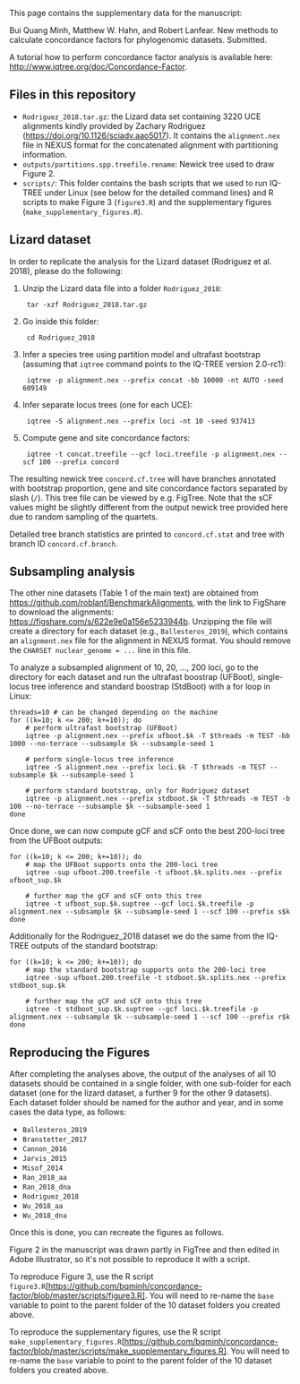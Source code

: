 This page contains the supplementary data for the manuscript:

Bui Quang Minh, Matthew W. Hahn, and Robert Lanfear. New methods to calculate concordance factors for phylogenomic datasets. Submitted.

A tutorial how to perform concordance factor analysis is available here: <http://www.iqtree.org/doc/Concordance-Factor>.

Files in this repository
------------------------

* `Rodriguez_2018.tar.gz`: the Lizard data set containing 3220 UCE alignments kindly provided by Zachary Rodriguez (<https://doi.org/10.1126/sciadv.aao5017>). It contains the `alignment.nex` file in NEXUS format for the concatenated alignment with partitioning information.
* `outputs/partitions.spp.treefile.rename`: Newick tree used to draw Figure 2.
* `scripts/`: This folder contains the bash scripts that we used to run IQ-TREE under Linux (see below for the detailed command lines) and R scripts to make Figure 3 (`figure3.R`) and the supplementary figures (`make_supplementary_figures.R`).

Lizard dataset
--------------

In order to replicate the analysis for the Lizard dataset (Rodriguez et al. 2018), please do the following:

1. Unzip the Lizard data file into a folder `Rodriguez_2018`:

		tar -xzf Rodriguez_2018.tar.gz

2. Go inside this folder:

		cd Rodriguez_2018

3. Infer a species tree using partition model and ultrafast bootstrap (assuming that `iqtree` command points to the IQ-TREE version 2.0-rc1):

		iqtree -p alignment.nex --prefix concat -bb 10000 -nt AUTO -seed 609149

4. Infer separate locus trees (one for each UCE):

		iqtree -S alignment.nex --prefix loci -nt 10 -seed 937413

5. Compute gene and site concordance factors:

		iqtree -t concat.treefile --gcf loci.treefile -p alignment.nex --scf 100 --prefix concord
		
		
The resulting newick tree `concord.cf.tree` will have branches annotated with bootstrap proportion, gene and site concordance factors separated by  slash (`/`). This tree file can be viewed by e.g. FigTree. Note that the sCF values might be slightly different from the output newick tree provided here due to random sampling of the quartets.

Detailed tree branch statistics are printed to `concord.cf.stat` and tree with branch ID `concord.cf.branch`.

Subsampling analysis
--------------------

The other nine datasets (Table 1 of the main text) are obtained from <https://github.com/roblanf/BenchmarkAlignments>, with the link to FigShare to download the alignments: <https://figshare.com/s/622e9e0a156e5233944b>. Unzipping the file will create a directory for each dataset (e.g., `Ballesteros_2019`), which contains an `alignment.nex` file for the alignment in NEXUS format. You should remove the `CHARSET nuclear_genome = ...` line in this file.

To analyze a subsampled alignment of 10, 20, ..., 200 loci, go to the directory for each dataset and run the ultrafast boostrap (UFBoot), single-locus tree inference and standard boostrap (StdBoot) with a for loop in Linux:

	threads=10 # can be changed depending on the machine
	for ((k=10; k <= 200; k+=10)); do
		# perform ultrafast bootstrap (UFBoot)
		iqtree -p alignment.nex --prefix ufboot.$k -T $threads -m TEST -bb 1000 --no-terrace --subsample $k --subsample-seed 1

		# perform single-locus tree inference
	  	iqtree -S alignment.nex --prefix loci.$k -T $threads -m TEST --subsample $k --subsample-seed 1

		# perform standard bootstrap, only for Rodriguez dataset
		iqtree -p alignment.nex --prefix stdboot.$k -T $threads -m TEST -b 100 --no-terrace --subsample $k --subsample-seed 1
	done

Once done, we can now compute gCF and sCF onto the best 200-loci tree from the UFBoot outputs:

	for ((k=10; k <= 200; k+=10)); do
		# map the UFBoot supports onto the 200-loci tree
		iqtree -sup ufboot.200.treefile -t ufboot.$k.splits.nex --prefix ufboot_sup.$k

		# further map the gCF and sCF onto this tree
		iqtree -t ufboot_sup.$k.suptree --gcf loci.$k.treefile -p alignment.nex --subsample $k --subsample-seed 1 --scf 100 --prefix s$k
	done

Additionally for the Rodriguez_2018 dataset we do the same from the IQ-TREE outputs of the standard bootstrap:

	for ((k=10; k <= 200; k+=10)); do
		# map the standard bootstrap supports onto the 200-loci tree
		iqtree -sup ufboot.200.treefile -t stdboot.$k.splits.nex --prefix stdboot_sup.$k

		# further map the gCF and sCF onto this tree
		iqtree -t stdboot_sup.$k.suptree --gcf loci.$k.treefile -p alignment.nex --subsample $k --subsample-seed 1 --scf 100 --prefix r$k
	done

Reproducing the Figures
-----------------------
After completing the analyses above, the output of the analyses of all 10 datasets should be contained in a single folder, with one sub-folder for each dataset (one for the lizard dataset, a further 9 for the other 9 datasets). Each dataset folder should be named for the author and year, and in some cases the data type, as follows:

* `Ballesteros_2019`
* `Branstetter_2017`
* `Cannon_2016`
* `Jarvis_2015`
* `Misof_2014`
* `Ran_2018_aa`
* `Ran_2018_dna`
* `Rodriguez_2018`
* `Wu_2018_aa`
* `Wu_2018_dna`

Once this is done, you can recreate the figures as follows. 

Figure 2 in the manuscript was drawn partly in FigTree and then edited in Adobe Illustrator, so it's not possible to reproduce it with a script. 

To reproduce Figure 3, use the R script `figure3.R`[https://github.com/bqminh/concordance-factor/blob/master/scripts/figure3.R]. You will need to re-name the `base` variable to point to the parent folder of the 10 dataset folders you created above.

To reproduce the supplementary figures, use the R script `make_supplementary_figures.R`[https://github.com/bqminh/concordance-factor/blob/master/scripts/make_supplementary_figures.R]. You will need to re-name the `base` variable to point to the parent folder of the 10 dataset folders you created above.
